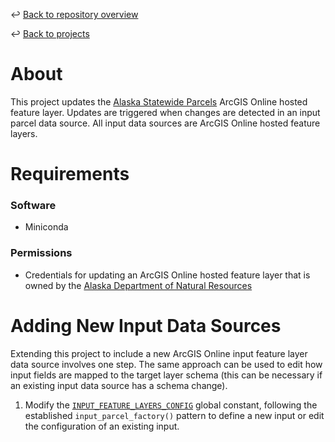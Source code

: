 ↩️ [Back to repository overview](../../README.md)

↩️ [Back to projects](../README.md)

# About

This project updates the [Alaska Statewide Parcels](https://soa-dnr.maps.arcgis.com/home/item.html?id=458be3d8aafa47cd882af05cee983f6b) ArcGIS Online hosted feature layer. Updates are triggered when changes are detected in an input parcel data source. All input data sources are ArcGIS Online hosted feature layers.

# Requirements

### Software
* Miniconda
### Permissions
* Credentials for updating an ArcGIS Online hosted feature layer that is owned by the [Alaska Department of Natural Resources](https://soa-dnr.maps.arcgis.com/home/index.html)

# Adding New Input Data Sources

Extending this project to include a new ArcGIS Online input feature layer data source involves one step. The same approach can be used to edit how input fields are mapped to the target layer schema (this can be necessary if an existing input data source has a schema change).

1. Modify the [`INPUT_FEATURE_LAYERS_CONFIG`](./config/inputs_config.py#L96) global constant, following the established `input_parcel_factory()` pattern to define a new input or edit the configuration of an existing input.